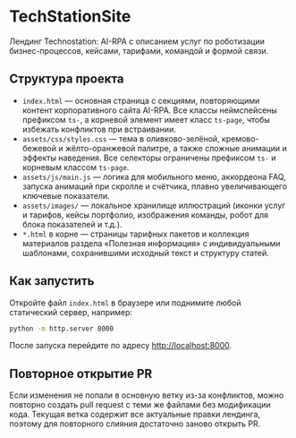 # TechStationSite

Лендинг Technostation: AI-RPA с описанием услуг по роботизации бизнес-процессов, кейсами, тарифами, командой и формой связи.

## Структура проекта
- `index.html` — основная страница с секциями, повторяющими контент корпоративного сайта AI-RPA. Все классы неймспейсены префиксом `ts-`, а корневой элемент имеет класс `ts-page`, чтобы избежать конфликтов при встраивании.
- `assets/css/styles.css` — тема в оливково-зелёной, кремово-бежевой и жёлто-оранжевой палитре, а также сложные анимации и эффекты наведения. Все селекторы ограничены префиксом `ts-` и корневым классом `ts-page`.
- `assets/js/main.js` — логика для мобильного меню, аккордеона FAQ, запуска анимаций при скролле и счётчика, плавно увеличивающего ключевые показатели.
- `assets/images/` — локальное хранилище иллюстраций (иконки услуг и тарифов, кейсы портфолио, изображения команды, робот для блока показателей и т.д.).
- `*.html` в корне — страницы тарифных пакетов и коллекция материалов раздела «Полезная информация» с индивидуальными шаблонами, сохранившими исходный текст и структуру статей.

## Как запустить
Откройте файл `index.html` в браузере или поднимите любой статический сервер, например:

```bash
python -m http.server 8000
```

После запуска перейдите по адресу [http://localhost:8000](http://localhost:8000).

## Повторное открытие PR
Если изменения не попали в основную ветку из-за конфликтов, можно повторно
создать pull request с теми же файлами без модификации кода. Текущая ветка
содержит все актуальные правки лендинга, поэтому для повторного слияния
достаточно заново открыть PR.
